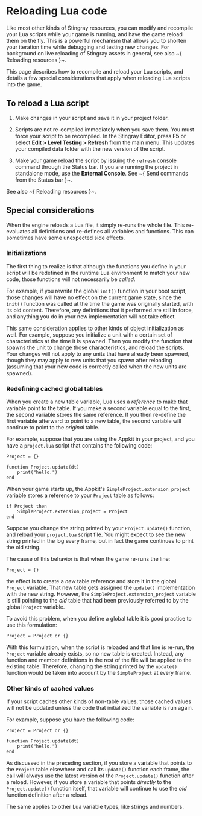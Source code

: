 # Reloading Lua code

Like most other kinds of Stingray resources, you can modify and recompile your Lua scripts while your game is running, and have the game reload them on the fly. This is a powerful mechanism that allows you to shorten your iteration time while debugging and testing new changes. For background on live reloading of Stingray assets in general, see also ~{ Reloading resources }~.

This page describes how to recompile and reload your Lua scripts, and details a few special considerations that apply when reloading Lua scripts into the game.

## To reload a Lua script

1.	Make changes in your script and save it in your project folder.

2.	Scripts are not re-compiled immediately when you save them. You must force your script to be recompiled. In the Stingray Editor, press **F5** or select **Edit > Level Testing > Refresh** from the main menu. This updates your compiled data folder with the new version of the script.

3.	Make your game reload the script by issuing the `refresh` console command through the Status bar. If you are running the project in standalone mode, use the **External Console**. See ~{ Send commands from the Status bar }~.

See also ~{ Reloading resources }~.

## Special considerations

When the engine reloads a Lua file, it simply re-runs the whole file. This re-evaluates all definitions and re-defines all variables and functions. This can sometimes have some unexpected side effects.

### Initializations

The first thing to realize is that although the functions you define in your script will be redefined in the runtime Lua environment to match your new code, those functions will not necessarily be *called*.

For example, if you rewrite the global `init()` function in your boot script, those changes will have no effect on the current game state, since the `init()` function was called at the time the game was originally started, with its old content. Therefore, any definitions that it performed are still in force, and anything you do in your new implementation will not take effect.

This same consideration applies to other kinds of object initialization as well. For example, suppose you initialize a unit with a certain set of characteristics at the time it is spawned. Then you modify the function that spawns the unit to change those characteristics, and reload the scripts. Your changes will not apply to any units that have already been spawned, though they may apply to new units that you spawn after reloading (assuming that your new code is correctly called when the new units are spawned).

### Redefining cached global tables

When you create a new table variable, Lua uses a *reference* to make that variable point to the table. If you make a second variable equal to the first, the second variable stores the same reference. If you then re-define the first variable afterward to point to a new table, the second variable will continue to point to the *original* table.

For example, suppose that you are using the Appkit in your project, and you have a `project.lua` script that contains the following code:

~~~{lua}
Project = {}

function Project.update(dt)
	print("hello.")
end
~~~

When your game starts up, the Appkit's `SimpleProject.extension_project` variable stores a reference to your `Project` table as follows:

~~~{lua}
if Project then
	SimpleProject.extension_project = Project
end
~~~

Suppose you change the string printed by your `Project.update()` function, and reload your `project.lua` script file. You might expect to see the new string printed in the log every frame, but in fact the game continues to print the old string.

The cause of this behavior is that when the game re-runs the line:

~~~{lua}
Project = {}
~~~

the effect is to create a *new* table reference and store it in the global `Project` variable. That new table gets assigned the `update()` implementation with the new string. However, the `SimpleProject.extension_project` variable is still pointing to the *old* table that had been previously referred to by the global `Project` variable.

To avoid this problem, when you define a global table it is good practice to use this formulation:

~~~{lua}
Project = Project or {}
~~~

With this formulation, when the script is reloaded and that line is re-run, the `Project` variable already exists, so no new table is created. Instead, any function and member definitions in the rest of the file will be applied to the existing table. Therefore, changing the string printed by the `update()` function would be taken into account by the `SimpleProject` at every frame.

### Other kinds of cached values

If your script caches other kinds of non-table values, those cached values will not be updated unless the code that initialized the variable is run again.

For example, suppose you have the following code:

~~~{lua}
Project = Project or {}

function Project.update(dt)
	print("hello.")
end
~~~

As discussed in the preceding section, if you store a variable that points to the `Project` table elsewhere and call its `update()` function each frame, the call will always use the latest version of the `Project.update()` function after a reload. However, if you store a variable that points *directly* to the `Project.update()` function itself, that variable will continue to use the *old* function definition after a reload.

The same applies to other Lua variable types, like strings and numbers.
